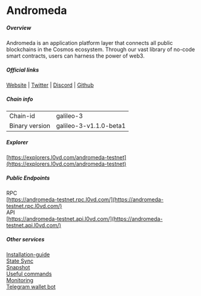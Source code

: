 # Andromeda


##### Overview
Andromeda is an application platform layer that connects all public blockchains in the Cosmos ecosystem. Through our vast library of no-code smart contracts, users can harness the power of web3.

##### Official links
[Website](https://www.andromedaprotocol.io/) | [Twitter](https://twitter.com/andromedaprot) | [Discord](https://discord.gg/EtSRGbPEXP) | [Github](https://github.com/andromedaprotocol)

##### Chain info
|  |  |
| ------ | ------ |
| Chain-id | galileo-3 |
| Binary version | galileo-3-v1.1.0-beta1 |

##### Explorer
[https://explorers.l0vd.com/andromeda-testnet](https://explorers.l0vd.com/andromeda-testnet)

##### Public Endpoints
RPC <br />
[https://andromeda-testnet.rpc.l0vd.com/](https://andromeda-testnet.rpc.l0vd.com/) <br />
API <br />
[https://andromeda-testnet.api.l0vd.com/](https://andromeda-testnet.api.l0vd.com/) <br />


##### Other services
[Installation-guide](https://github.com/L0vd/chain-services/tree/main/testnets/andromeda/installation-guide) <br />
[State Sync](https://github.com/L0vd/chain-services/tree/main/testnets/andromeda/state-sync) <br />
[Snapshot]() <br />
[Useful commands]() <br />
[Monitoring]() <br />
[Telegram wallet bot](https://github.com/L0vd/chain-services/tree/main/testnets/andromeda/wallet-bot) <br />

